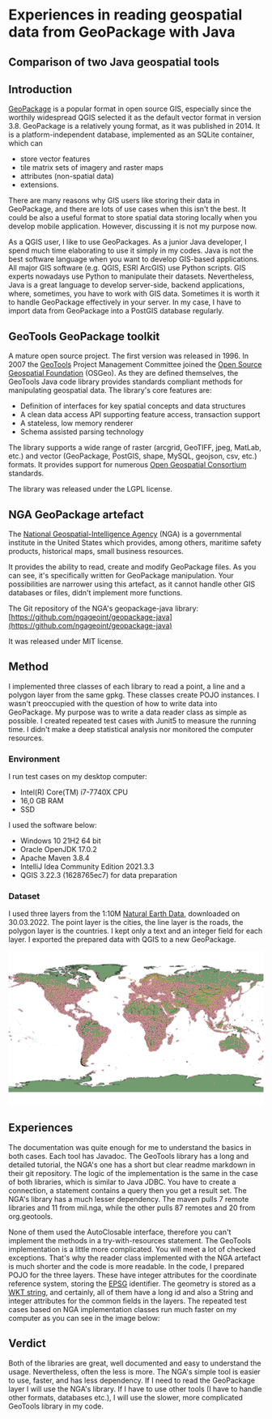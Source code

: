 # Experiences in reading geospatial data from GeoPackage with Java
## Comparison of two Java geospatial tools

## Introduction

[GeoPackage](http://www.geopackage.org/) is a popular format in open source GIS, especially since the
worthily widespread QGIS selected it as the default vector format in version 3.8. GeoPackage is a
relatively young format, as it was published in 2014. It is a platform-independent database, implemented
as an SQLite container, which can
- store vector features
- tile matrix sets of imagery and raster maps
- attributes (non-spatial data)
- extensions.

There are many reasons why GIS users like storing their data in GeoPackage, and there are lots of use cases
when this isn't the best. It could be also a useful format to store spatial data storing locally when you
develop mobile application. However, discussing it is not my purpose now.

As a QGIS user, I like to use GeoPackages. As a junior Java developer, I spend much time elaborating to use
it simply in my codes. Java is not the best software language when you want to develop GIS-based
applications. All major GIS software (e.g. QGIS, ESRI ArcGIS) use Python scripts. GIS experts nowadays use
Python to manipulate their datasets. Nevertheless, Java is a great language to develop server-side, backend
applications, where, sometimes, you have to work with GIS data. Sometimes it is worth it to handle
GeoPackage effectively in your server. In my case, I have to import data from GeoPackage into a PostGIS
database regularly.

## GeoTools GeoPackage toolkit

A mature open source project. The first version was released in 1996. In 2007 the
[GeoTools](https://geotools.org/) Project Management Committee joined the 
[Open Source Geospatial Foundation](https://www.osgeo.org/) (OSGeo). As they are defined themselves, the
GeoTools Java code library provides standards compliant methods for manipulating geospatial data. The
library's core features are:
- Definition of interfaces for key spatial concepts and data structures
- A clean data access API supporting feature access, transaction support
- A stateless, low memory renderer
- Schema assisted parsing technology

The library supports a wide range of raster (arcgrid, GeoTIFF, jpeg, MatLab, etc.) and vector (GeoPackage,
PostGIS, shape, MySQL, geojson, csv, etc.) formats. It provides support for numerous
[Open Geospatial Consortium](https://www.ogc.org/) standards.

The library was released under the LGPL license.

## NGA GeoPackage artefact

The [National Geospatial-Intelligence Agency](https://www.nga.mil/) (NGA) is a governmental institute in
the United States which provides, among others, maritime safety products, historical maps, small business
resources.

It provides the ability to read, create and modify GeoPackage files. As you can see, it's specifically
written for GeoPackage manipulation. Your possibilities are narrower using this artefact, as it cannot
handle other GIS databases or files, didn't implement more functions.

The Git repository of the NGA's geopackage-java library:
[https://github.com/ngageoint/geopackage-java](https://github.com/ngageoint/geopackage-java)

It was released under MIT license.

## Method

I implemented three classes of each library to read a point, a line and a polygon layer from the same gpkg.
These classes create POJO instances. I wasn't preoccupied with the question of how to write data into
GeoPackage. My purpose was to write a data reader class as simple as possible. I created repeated test cases
with Junit5 to measure the running time. I didn't make a deep statistical analysis nor monitored the
computer resources.

### Environment

I run test cases on my desktop computer:
- Intel(R) Core(TM) i7-7740X CPU
- 16,0 GB RAM
- SSD

I used the software below: 
- Windows 10 21H2 64 bit
- Oracle OpenJDK 17.0.2
- Apache Maven 3.8.4
- IntelliJ Idea Community Edition 2021.3.3
- QGIS 3.22.3 (1628765ec7) for data preparation

### Dataset

I used three layers from the 1:10M [Natural Earth Data](http://www.naturalearthdata.com/downloads/),
downloaded on 30.03.2022. The point layer is the cities, the line layer is the roads, the polygon layer is
the countries. I kept only a text and an integer field for each layer. I exported the prepared data with
QGIS to a new GeoPackage.

![](img/ne_10m_map.jpeg "Map created based on the used dataset")

## Experiences

The documentation was quite enough for me to understand the basics in both cases. Each tool has Javadoc.
The GeoTools library has a long and detailed tutorial, the NGA's one has a short but clear readme markdown
in their git repository. The logic of the implementation is the same in the case of both libraries, which
is similar to Java JDBC. You have to create a connection, a statement contains a query then you get a result
set. The NGA's library has a much lesser dependency. The maven pulls 7 remote libraries and 11 from mil.nga,
while the other pulls 87 remotes and 20 from org.geotools.

None of them used the AutoClosable interface, therefore you can't implement the methods in a
try-with-resources statement. The GeoTools implementation is a little more complicated.
You will meet a lot of checked exceptions. That's why the reader class implemented with the NGA artefact is
much shorter and the code is more readable. In the code, I prepared POJO for the three layers. These have
integer attributes for the coordinate reference system, storing the [EPSG](https://epsg.org/home.html)
identifier. The geometry is stored as a [WKT string](http://wiki.gis.com/wiki/index.php/Well-known_text),
and certainly, all of them have a long id and also a String and integer attributes for the common fields in
the layers.
The repeated test cases based on NGA implementation classes run much faster on my computer as you can see
in the image below:

## Verdict

Both of the libraries are great, well documented and easy to understand the usage. Nevertheless, often the
less is more. The NGA's simple tool is easier to use, faster, and has less dependency. If I need to read
the GeoPackage layer I will use the NGA's library. If I have to use other tools (I have to handle other
formats, databases etc.), I will use the slower, more complicated GeoTools library in my code.
